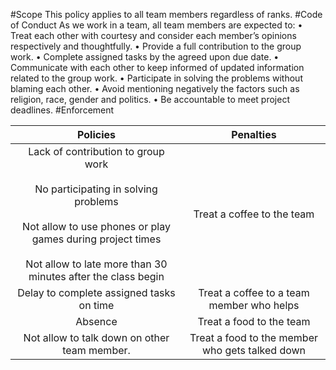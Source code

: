 #Scope 
This policy applies to all team members regardless of ranks.
#Code of Conduct
As we work in a team, all team members are expected to:
•	Treat each other with courtesy and consider each member’s opinions respectively and thoughtfully.
•	Provide a full contribution to the group work.
•	Complete assigned tasks by the agreed upon due date.
•	Communicate with each other to keep informed of updated information related to the group work.
•	Participate in solving the problems without blaming each other. 
•	Avoid mentioning negatively the factors such as religion, race, gender and politics.
•	Be accountable to meet project deadlines.
#Enforcement 

Policies|Penalties|
:----:|:----:|
Lack of contribution to group work <br> <br> No participating in solving problems <br><br>Not allow to use phones or play games during project times<br><br>Not allow to late more than 30 minutes after the class begin		|Treat a coffee to the team 
Delay to complete assigned tasks on time | Treat a coffee to a team member who helps 
Absence 	|Treat a food to the team
Not allow to talk down on other team member. 	|Treat a food to the member who gets talked down

